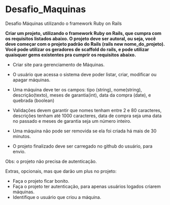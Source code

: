 # Desafio_Maquinas
Desafio Máquinas utilizando o framework Ruby on Rails

**Criar um projeto, utilizando o framework Ruby on Rails, que cumpra com os requisitos listados abaixo. O projeto deve ser autoral, ou seja, você deve começar com o projeto padrão do Rails (rails new nome_do_projeto). Você pode utilizar os geradores de scaffold do rails, e pode utilizar quaisquer gems existentes pra cumprir os requisitos abaixo.**

- Criar site para gerenciamento de Máquinas.

- O usuário que acessa o sistema deve poder listar, criar, modificar ou apagar máquinas.

- Uma máquina deve ter os campos: tipo (string), nome(string), descrição(texto), meses de garantia(int), data da compra (date), e quebrada (boolean)

- Validações devem garantir que nomes tenham entre 2 e 80 caracteres, descrições tenham até 1000 caracteres, data de compra seja uma data no passado e meses de garantia seja um número inteiro.

- Uma máquina não pode ser removida se ela foi criada há mais de 30 minutos.

- O projeto finalizado deve ser carregado no github do usuário, para envio.

Obs: o projeto não precisa de autenticação.

Extras, opcionais, mas que darão um plus no projeto:

- Faça o projeto ficar bonito.
- Faça o projeto ter autenticação, para apenas usuários logados criarem máquinas.
- Identifique o usuário que criou a máquina.
